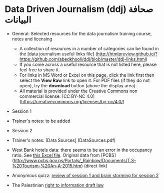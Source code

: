 # Data Driven Journalism (ddj) صحافة البيانات
* General: Selected resources for the data journalism training course, notes and licensing 
  * A collection of resources in a number of categories can be found in the [data journalism useful links file] (http://htmlpreview.github.io/?https://github.com/abedkhooli/ddj/blob/master/ddj-links.html) 
  * If you come across a useful resource that is not listed here, please feel free to share it. 
  * For links in MS Word or Excel on this page, click the link first then select the __View Raw__ link to open it. For PDF files (if they do not open), try the __download__ button (above the display area).
  * All material is provided under the Creative Commons non commercial license: [CC BY-NC 4.0] (https://creativecommons.org/licenses/by-nc/4.0/)
 
* Session 1
 * Trainer's notes: to be added
* Session 2 
 * Trainer's notes: [Data Sources] (DataSources.pdf)
 * West Bank hotels data: there seems to be an error in the occupancy ratio. See [this Excel file](WestBank-Hotels.xlsx). Original data from [PCBS] (http://www.pcbs.gov.ps/Portals/_Rainbow/Documents/T.S-%20Tourism-%20An-A-2015.htm) (direct link) 
 * Anonymous quizz: [review of session 1 and brain storming for session 2](ddj-after-session1.docx) 
 * The Palestinian [right to information draft law](right-to-info-law-draft.doc)


